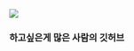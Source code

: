 <img src="https://capsule-render.vercel.app/api?type=waving&color=95f0b2&height=300&section=footer&text=Hello%20World!&fontSize=90" />

### 하고싶은게 많은 사람의 깃허브
